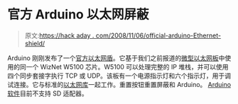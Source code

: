 # 官方 Arduino 以太网屏蔽

> 原文:[https://hack aday . com/2008/11/06/official-arduino-Ethernet-shield/](https://hackaday.com/2008/11/06/official-arduino-ethernet-shield/)

Arduino 刚刚发布了一个[官方以太网盾](http://arduino.cc/en/Main/ArduinoEthernetShield "Arduino - ArduinoEthernetShield")。它基于我们之前报道的[微型以太网板](http://hackaday.com/2008/10/17/tiny-arduino-ethernet-board/ "Tiny Arduino ethernet board  - Hack a Day")中使用的同一个 WizNet W5100 芯片。W5100 可以处理完整的 IP 堆栈，并可以使用四个同步套接字执行 TCP 或 UDP。该板有一个电源指示灯和六个指示灯，用于调试连接。它与标准的[以太网库](http://arduino.cc/en/Reference/Ethernet "Arduino - Ethernet")一起工作。重置按钮重置屏蔽和 Arduino。 [Arduino 软件](http://www.mahalo.com/Arduino_Hacks "Arduino Hacks - Mahalo")目前不支持 SD 适配器。